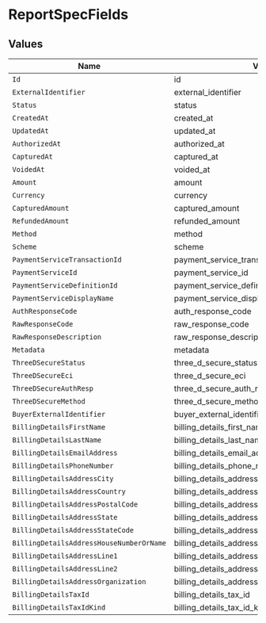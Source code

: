 # ReportSpecFields


## Values

| Name                                         | Value                                        |
| -------------------------------------------- | -------------------------------------------- |
| `Id`                                         | id                                           |
| `ExternalIdentifier`                         | external_identifier                          |
| `Status`                                     | status                                       |
| `CreatedAt`                                  | created_at                                   |
| `UpdatedAt`                                  | updated_at                                   |
| `AuthorizedAt`                               | authorized_at                                |
| `CapturedAt`                                 | captured_at                                  |
| `VoidedAt`                                   | voided_at                                    |
| `Amount`                                     | amount                                       |
| `Currency`                                   | currency                                     |
| `CapturedAmount`                             | captured_amount                              |
| `RefundedAmount`                             | refunded_amount                              |
| `Method`                                     | method                                       |
| `Scheme`                                     | scheme                                       |
| `PaymentServiceTransactionId`                | payment_service_transaction_id               |
| `PaymentServiceId`                           | payment_service_id                           |
| `PaymentServiceDefinitionId`                 | payment_service_definition_id                |
| `PaymentServiceDisplayName`                  | payment_service_display_name                 |
| `AuthResponseCode`                           | auth_response_code                           |
| `RawResponseCode`                            | raw_response_code                            |
| `RawResponseDescription`                     | raw_response_description                     |
| `Metadata`                                   | metadata                                     |
| `ThreeDSecureStatus`                         | three_d_secure_status                        |
| `ThreeDSecureEci`                            | three_d_secure_eci                           |
| `ThreeDSecureAuthResp`                       | three_d_secure_auth_resp                     |
| `ThreeDSecureMethod`                         | three_d_secure_method                        |
| `BuyerExternalIdentifier`                    | buyer_external_identifier                    |
| `BillingDetailsFirstName`                    | billing_details_first_name                   |
| `BillingDetailsLastName`                     | billing_details_last_name                    |
| `BillingDetailsEmailAddress`                 | billing_details_email_address                |
| `BillingDetailsPhoneNumber`                  | billing_details_phone_number                 |
| `BillingDetailsAddressCity`                  | billing_details_address_city                 |
| `BillingDetailsAddressCountry`               | billing_details_address_country              |
| `BillingDetailsAddressPostalCode`            | billing_details_address_postal_code          |
| `BillingDetailsAddressState`                 | billing_details_address_state                |
| `BillingDetailsAddressStateCode`             | billing_details_address_state_code           |
| `BillingDetailsAddressHouseNumberOrName`     | billing_details_address_house_number_or_name |
| `BillingDetailsAddressLine1`                 | billing_details_address_line1                |
| `BillingDetailsAddressLine2`                 | billing_details_address_line2                |
| `BillingDetailsAddressOrganization`          | billing_details_address_organization         |
| `BillingDetailsTaxId`                        | billing_details_tax_id                       |
| `BillingDetailsTaxIdKind`                    | billing_details_tax_id_kind                  |